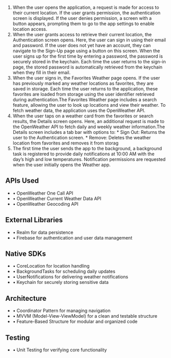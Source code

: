 1. When the user opens the application, a request is made for access to their current location.
   If the user grants permission, the authentication screen is displayed. If the user denies permission,
   a screen with a button appears, prompting them to go to the app settings to enable location access.
2. When the user grants access to retrieve their current location, the Authentication screen opens.
   Here, the user can sign in using their email and password. If the user does not yet have an account,
   they can navigate to the Sign-Up page using a button on this screen. When the user signs up for the
   first time by entering a password, the password is securely stored in the keychain. Each time the user
   returns to the sign-in page, the stored password is automatically retrieved from the keychain when they fill in their email.
3. When the user signs in, the Favorites Weather page opens. If the user has previously marked any weather locations as favorites,
   they are saved in storage. Each time the user returns to the application, these favorites are loaded from storage using the user
   identifier retrieved during authentication.The Favorites Weather page includes a search feature,
   allowing the user to look up locations and view their weather. To fetch weather data, the application uses the OpenWeather API.
4. When the user taps on a weather card from the favorites or search results, the Details screen opens. Here, an additional request
   is made to the OpenWeather API to fetch daily and weekly weather information.The Details screen includes a tab bar with options to:
       * Sign Out: Returns the user to the Authentication screen.
       * Remove: Deletes the weather location from favorites and removes it from storag
5. The first time the user sends the app to the background, a background task is registered to provide daily notifications at 10:00 AM
   with the day’s high and low temperatures. Notification permissions are requested when the user initially opens the Weather app.

## **APIs Used**
- • OpenWeather One Call API
- • OpenWeather Current Weather Data API
- • OpenWeather Geocoding API

## **External Libraries**
- • Realm for data persistence
- • Firebase for authentication and user data management

## **Native SDKs**
- • CoreLocation for location handling
- • BackgroundTasks for scheduling daily updates
- • UserNotifications for delivering weather notifications
- • Keychain for securely storing sensitive data

## **Architecture**
- • Coordinator Pattern for managing navigation
- • MVVM (Model-View-ViewModel) for a clean and testable structure
- • Feature-Based Structure for modular and organized code

## **Testing**
- • Unit Testing for verifying core functionality
